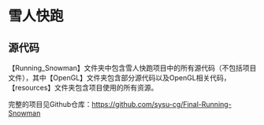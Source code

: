 # 雪人快跑

## 源代码

【Running_Snowman】文件夹中包含雪人快跑项目中的所有源代码（不包括项目文件），其中【OpenGL】文件夹包含部分源代码以及OpenGL相关代码，【resources】文件夹包含项目使用的所有资源。

完整的项目见Github仓库：https://github.com/sysu-cg/Final-Running-Snowman



